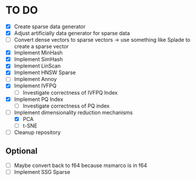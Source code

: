 # TO DO

- [x] Create sparse data generator
- [x] Adjust artificially data generator for sparse data
- [ ] Convert dense vectors to sparse vectors -> use something like Splade to create a sparse vector
- [x] Implement MinHash
- [x] Implement SimHash
- [x] Implement LinScan
- [x] Implement HNSW Sparse
- [ ] Implement Annoy
- [x] Implement IVFPQ
  - [ ] Investigate correctness of IVFPQ Index
- [x] Implement PQ Index
  - [ ] Investigate correctness of PQ index
- [ ] Implement dimensionality reduction mechanisms
  - [x] PCA
  - [ ] t-SNE
- [ ] Cleanup repository

## Optional

- [ ] Maybe convert back to f64 because msmarco is in f64
- [ ] Implement SSG Sparse
